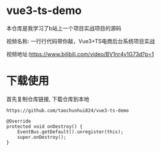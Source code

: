 # vue3-ts-demo
本仓库是我学习了b站上一个项目实战项目的源码

视频名称: 一行行代码带你敲，Vue3+TS电商后台系统项目实战

视频地址:https://www.bilibili.com/video/BV1nr4y1G73d?p=1

# 下载使用  
首先复制仓库链接, 下载仓库到本地  

```https://github.com/taochunhui824/vue3-ts-demo```

```
@Override
protected void onDestroy() {
    EventBus.getDefault().unregister(this);
    super.onDestroy();
}
```  
